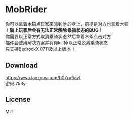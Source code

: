 # MobRider

你可以拿着木镐点玩家来骑到他的身上，前提是对方也拿着木镐  
**！骑上玩家后会有无法正常解除乘骑状态的BUG！**  
你需要以正常方式取消乘骑状态然后拿着木斧点击对方  
插件会使用解决方案并将你kill掉以正常脱离乘骑状态  
只支持BedrockX 0711及以上版本！

## Download

https://wwa.lanzous.com/b07ru6ayf  
密码:7k3y

## License

MIT